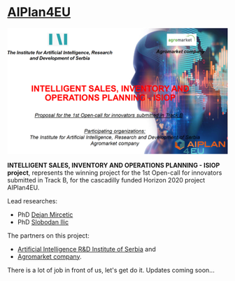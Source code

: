 # [AIPlan4EU](https://www.aiplan4eu-project.eu/)

![](pics/front.png)

**INTELLIGENT SALES, INVENTORY AND OPERATIONS PLANNING - ISIOP project**, represents the winning project for the 1st Open-call for innovators submitted in Track B, for the cascadilly funded Horizon 2020 project AIPlan4EU.

Lead researches:

* PhD [Dejan Mircetic](https://www.linkedin.com/feed/update/urn:li:activity:6993199240374050816/)
* PhD [Slobodan Ilic](https://www.linkedin.com/posts/ai-institute-serbia_computervision-meet-ouriaicrew-activity-6965975239239311360-i4UL?utm_source=share&utm_medium=member_desktop)

The partners on this project:

* [Artificial Intelligence R&D Institute of Serbia](https://www.ivi.ac.rs/) and
* [Agromarket company](https://www.agromarket.rs/).

There is a lot of job in front of us, let's get do it. Updates coming soon...
